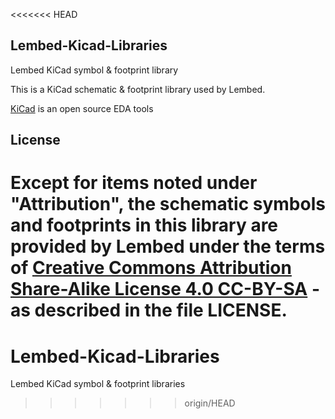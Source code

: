 <<<<<<< HEAD
## Lembed-Kicad-Libraries
Lembed KiCad symbol &amp; footprint library 



This is a KiCad schematic & footprint library used by Lembed.

[KiCad](http://www.kicad-pcb.org) is an open source EDA tools


## License

Except for items noted under "Attribution", the schematic symbols and footprints in this library are provided by Lembed under the terms of [Creative Commons Attribution Share-Alike License 4.0 CC-BY-SA](https://creativecommons.org/licenses/by-sa/4.0/) - as described in the file LICENSE.
=======
# Lembed-Kicad-Libraries
Lembed KiCad symbol &amp; footprint libraries
>>>>>>> origin/HEAD
